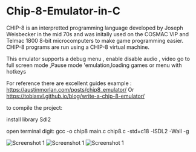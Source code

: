 # Chip-8-Emulator-in-C
CHIP-8 is an interpretted programming language developed by Joseph Weisbecker in the mid 70s and was initally used on the COSMAC VIP and Telmac 1800 8-bit microcomputers to make game programming easier. CHIP-8 programs are run using a CHIP-8 virtual machine.

This emulator supports a debug menu , enable disable audio , video go to full screen mode ,Pause mode 'emulation,loading games or menu with hotkeys

For reference there are excellent guides example : 
https://austinmorlan.com/posts/chip8_emulator/
Or
https://tobiasvl.github.io/blog/write-a-chip-8-emulator/

to compile the project:

install library Sdl2

open terminal digit: gcc -o chip8 main.c chip8.c -std=c18 -lSDL2 -Wall -g

![Screenshot 1](https://github.com/SuzieQQ/screenchip8c/blob/main/1.png)
![Screenshot 1](https://github.com/SuzieQQ/screenchip8c/blob/main/2.png)
![Screenshot 1](https://github.com/SuzieQQ/screenchip8c/blob/main/3.png)
